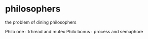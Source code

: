 # philosophers
the problem of dining philosophers

Philo one : trhread and mutex
Philo bonus : process and semaphore
